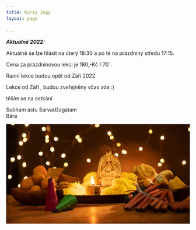 ```yaml
---
title: Kurzy Jógy
layout: page

---
```

**_Aktuálně 2022:_** 

 Aktuálně se lze hlásit na úterý 18:30 a po té na prázdniny středu 17:15.

Cena za prázdninovou lekci je 180,-Kč / 70´.

Ranní lekce budou opět od Září 2022.

Lekce od Září , budou zveřejněny včas zde :)

těším se na setkání

Subham astu Sarvadžagatam  
Bára

![](/uploads/diwaliposterimage-1.webp)